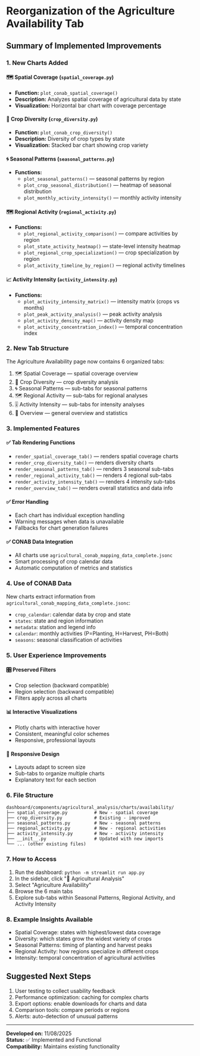 # Reorganization of the Agriculture Availability Tab

## Summary of Implemented Improvements

### 1. New Charts Added

#### 🗺️ **Spatial Coverage** (`spatial_coverage.py`)
- **Function:** `plot_conab_spatial_coverage()`
- **Description:** Analyzes spatial coverage of agricultural data by state
- **Visualization:** Horizontal bar chart with coverage percentage

#### 🌱 **Crop Diversity** (`crop_diversity.py`)
- **Function:** `plot_conab_crop_diversity()`
- **Description:** Diversity of crop types by state
- **Visualization:** Stacked bar chart showing crop variety

#### 🌀 **Seasonal Patterns** (`seasonal_patterns.py`)
- **Functions:**
  - `plot_seasonal_patterns()` — seasonal patterns by region
  - `plot_crop_seasonal_distribution()` — heatmap of seasonal distribution
  - `plot_monthly_activity_intensity()` — monthly activity intensity

#### 🗺 **Regional Activity** (`regional_activity.py`)
- **Functions:**
  - `plot_regional_activity_comparison()` — compare activities by region
  - `plot_state_activity_heatmap()` — state-level intensity heatmap
  - `plot_regional_crop_specialization()` — crop specialization by region
  - `plot_activity_timeline_by_region()` — regional activity timelines

#### 📈 **Activity Intensity** (`activity_intensity.py`)
- **Functions:**
  - `plot_activity_intensity_matrix()` — intensity matrix (crops vs months)
  - `plot_peak_activity_analysis()` — peak activity analysis
  - `plot_activity_density_map()` — activity density map
  - `plot_activity_concentration_index()` — temporal concentration index

### 2. New Tab Structure

The Agriculture Availability page now contains 6 organized tabs:

1. 🗺️ Spatial Coverage — spatial coverage overview  
2. 🌱 Crop Diversity — crop diversity analysis  
3. 🌀 Seasonal Patterns — sub-tabs for seasonal patterns  
4. 🗺 Regional Activity — sub-tabs for regional analyses  
5. 🎚️ Activity Intensity — sub-tabs for intensity analyses  
6. 🔎 Overview — general overview and statistics

### 3. Implemented Features

#### ✅ Tab Rendering Functions
- `render_spatial_coverage_tab()` — renders spatial coverage charts  
- `render_crop_diversity_tab()` — renders diversity charts  
- `render_seasonal_patterns_tab()` — renders 3 seasonal sub-tabs  
- `render_regional_activity_tab()` — renders 4 regional sub-tabs  
- `render_activity_intensity_tab()` — renders 4 intensity sub-tabs  
- `render_overview_tab()` — renders overall statistics and data info

#### ✅ Error Handling
- Each chart has individual exception handling  
- Warning messages when data is unavailable  
- Fallbacks for chart generation failures

#### ✅ CONAB Data Integration
- All charts use `agricultural_conab_mapping_data_complete.jsonc`  
- Smart processing of crop calendar data  
- Automatic computation of metrics and statistics

### 4. Use of CONAB Data

New charts extract information from `agricultural_conab_mapping_data_complete.jsonc`:

- `crop_calendar`: calendar data by crop and state  
- `states`: state and region information  
- `metadata`: station and legend info  
- `calendar`: monthly activities (P=Planting, H=Harvest, PH=Both)  
- `seasons`: seasonal classification of activities

### 5. User Experience Improvements

#### 🎛️ Preserved Filters
- Crop selection (backward compatible)  
- Region selection (backward compatible)  
- Filters apply across all charts

#### 📊 Interactive Visualizations
- Plotly charts with interactive hover  
- Consistent, meaningful color schemes  
- Responsive, professional layouts

#### 📱 Responsive Design
- Layouts adapt to screen size  
- Sub-tabs to organize multiple charts  
- Explanatory text for each section

### 6. File Structure

```
dashboard/components/agricultural_analysis/charts/availability/
├── spatial_coverage.py          # New - spatial coverage
├── crop_diversity.py            # Existing - improved
├── seasonal_patterns.py         # New - seasonal patterns
├── regional_activity.py         # New - regional activities
├── activity_intensity.py        # New - activity intensity
├── __init__.py                  # Updated with new imports
└── ... (other existing files)
```

### 7. How to Access

1. Run the dashboard: `python -m streamlit run app.py`  
2. In the sidebar, click "🌾 Agricultural Analysis"  
3. Select "Agriculture Availability"  
4. Browse the 6 main tabs  
5. Explore sub-tabs within Seasonal Patterns, Regional Activity, and Activity Intensity

### 8. Example Insights Available

- Spatial Coverage: states with highest/lowest data coverage  
- Diversity: which states grow the widest variety of crops  
- Seasonal Patterns: timing of planting and harvest peaks  
- Regional Activity: how regions specialize in different crops  
- Intensity: temporal concentration of agricultural activities

## Suggested Next Steps

1. User testing to collect usability feedback  
2. Performance optimization: caching for complex charts  
3. Export options: enable downloads for charts and data  
4. Comparison tools: compare periods or regions  
5. Alerts: auto-detection of unusual patterns

---

**Developed on:** 11/08/2025  
**Status:** ✅ Implemented and Functional  
**Compatibility:** Maintains existing functionality
